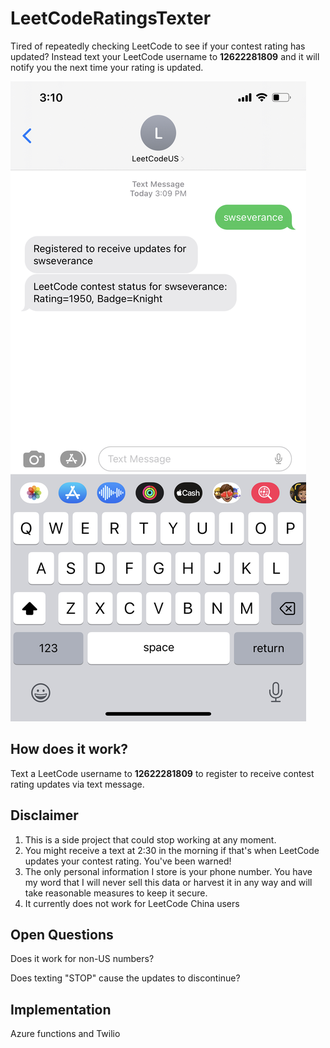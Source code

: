 # LeetCodeRatingsTexter

Tired of repeatedly checking LeetCode to see if your contest rating has updated? Instead text your LeetCode username to **12622281809** and it will notify you the next time your rating is updated.

![Text](./Text.jpeg "Text")

## How does it work?

Text a LeetCode username to **12622281809** to register to receive contest rating updates via text message.

## Disclaimer

1. This is a side project that could stop working at any moment.
2. You might receive a text at 2:30 in the morning if that's when LeetCode updates your contest rating. You've been warned!
3. The only personal information I store is your phone number. You have my word that I will never sell this data or harvest it in any way and will take reasonable measures to keep it secure.
4. It currently does not work for LeetCode China users

## Open Questions

Does it work for non-US numbers?

Does texting "STOP" cause the updates to discontinue?

## Implementation

Azure functions and Twilio